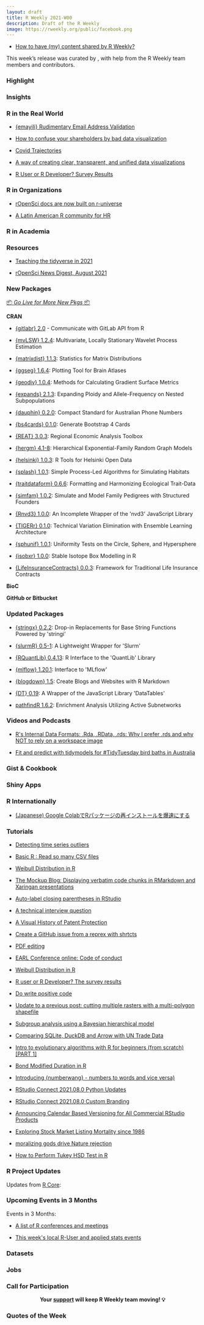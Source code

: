 ```yaml
---
layout: draft
title: R Weekly 2021-W00
description: Draft of the R Weekly
image: https://rweekly.org/public/facebook.png
---
```



+ [How to have (my) content shared by R Weekly?](https://github.com/rweekly/rweekly.org#how-to-have-my-content-shared-by-r-weekly)

This week’s release was curated by [](), with help from the R Weekly team members and contributors.



###  Highlight



### Insights


### R in the Real World

+ [{emayili} Rudimentary Email Address Validation](https://datawookie.dev/blog/2021/08/emayili-rudimentary-email-address-validation/)

+ [How to confuse your shareholders by bad data visualization](https://paulvanderlaken.com/2021/08/31/how-to-confuse-your-shareholders-by-bad-data-visualization/)


+ [Covid Trajectories](https://kieranhealy.org/blog/archives/2021/09/03/covid-trajectories/)


+ [A way of creating clear, transparent, and unified data visualizations](https://medium.com/responsibleml/a-way-of-creating-clear-transparent-and-unified-data-visualizations-f166a828c715)

+ [R User or R Developer? Survey Results](https://mirai-solutions.ch/news/2021/09/01/panel-survey-data/)

###  R in Organizations


+ [rOpenSci docs are now built on r-universe](https://ropensci.org/blog/2021/09/03/runiverse-docs/)

+ [A Latin American R community for HR](https://www.r-consortium.org/blog/2021/08/30/a-latin-american-r-community-for-hr)

###  R in Academia



###  Resources

+ [Teaching the tidyverse in 2021](https://www.tidyverse.org/blog/2021/08/teach-tidyverse-2021/)

+ [rOpenSci News Digest, August 2021](https://ropensci.org/blog/2021/08/31/ropensci-news-digest-august-2021/)


###  New Packages

<p class="added-hostname"><a href="https://rweekly.org/live" target="_blank" class="externalLink">📦 <i>Go Live for More New Pkgs</i> 📦</a></p>

**CRAN**

+ [{gitlabr} 2.0](https://rtask.thinkr.fr/gitlabr-v2-0-is-on-cran/) - Communicate with GitLab API from R

+ [{mvLSW} 1.2.4](https://cran.r-project.org/package=mvLSW): Multivariate, Locally Stationary Wavelet Process Estimation

+ [{matrixdist} 1.1.3](https://cran.r-project.org/package=matrixdist): Statistics for Matrix Distributions

+ [{ggseg} 1.6.4](https://cran.r-project.org/package=ggseg): Plotting Tool for Brain Atlases

+ [{geodiv} 1.0.4](https://cran.r-project.org/package=geodiv): Methods for Calculating Gradient Surface Metrics

+ [{expands} 2.1.3](https://cran.r-project.org/package=expands): Expanding Ploidy and Allele-Frequency on Nested Subpopulations

+ [{dauphin} 0.2.0](https://cran.r-project.org/package=dauphin): Compact Standard for Australian Phone Numbers

+ [{bs4cards} 0.1.0](https://cran.r-project.org/package=bs4cards): Generate Bootstrap 4 Cards

+ [{REAT} 3.0.3](https://cran.r-project.org/package=REAT): Regional Economic Analysis Toolbox

+ [{hergm} 4.1-8](https://cran.r-project.org/package=hergm): Hierarchical Exponential-Family Random Graph Models

+ [{helsinki} 1.0.3](https://cran.r-project.org/package=helsinki): R Tools for Helsinki Open Data

+ [{splash} 1.0.1](https://cran.r-project.org/package=splash): Simple Process-Led Algorithms for Simulating 
Habitats

+ [{traitdataform} 0.6.6](https://cran.r-project.org/package=traitdataform): Formatting and Harmonizing Ecological Trait-Data

+ [{simfam} 1.0.2](https://cran.r-project.org/package=simfam): Simulate and Model Family Pedigrees with Structured Founders

+ [{Rnvd3} 1.0.0](https://cran.r-project.org/package=Rnvd3): An Incomplete Wrapper of the 'nvd3' JavaScript Library

+ [{TIGERr} 0.1.0](https://cran.r-project.org/package=TIGERr): Technical Variation Elimination with Ensemble Learning
Architecture

+ [{sphunif} 1.0.1](https://cran.r-project.org/package=sphunif): Uniformity Tests on the Circle, Sphere, and Hypersphere

+ [{isobxr} 1.0.0](https://cran.r-project.org/package=isobxr): Stable Isotope Box Modelling in R

+ [{LifeInsuranceContracts} 0.0.3](https://cran.r-project.org/package=LifeInsuranceContracts): Framework for Traditional Life Insurance Contracts

**BioC**



**GitHub or Bitbucket**



### Updated Packages

+ [{stringx} 0.2.2](https://cran.r-project.org/package=stringx): Drop-in Replacements for Base String Functions Powered by 'stringi'

+ [{slurmR} 0.5-1](https://cran.r-project.org/package=slurmR): A Lightweight Wrapper for 'Slurm'

+ [{RQuantLib} 0.4.13](https://cran.r-project.org/package=RQuantLib): R Interface to the 'QuantLib' Library

+ [{mlflow} 1.20.1](https://cran.r-project.org/package=mlflow): Interface to 'MLflow'

+ [{blogdown} 1.5](https://cran.r-project.org/package=blogdown): Create Blogs and Websites with R Markdown

+ [{DT} 0.19](https://cran.r-project.org/package=DT): A Wrapper of the JavaScript Library 'DataTables'

+ [pathfindR 1.6.2](https://cran.r-project.org/package=pathfindR): Enrichment Analysis Utilizing Active Subnetworks


###  Videos and Podcasts


+ [R's Internal Data Formats: .Rda, .RData, .rds: Why I prefer .rds and why NOT to rely on a workspace image](https://youtu.be/1pgrLc5FFoE) 


+ [Fit and predict with tidymodels for #TidyTuesday bird baths in Australia](https://juliasilge.com/blog/bird-baths/)

### Gist & Cookbook



### Shiny Apps



### R Internationally

+ [(Japanese) Google ColabでRパッケージの再インストールを爆速にする](https://blog.atusy.net/2021/08/30/quickly-install-r-packages-on-colab/)

###  Tutorials

+ [Detecting time series outliers](https://robjhyndman.com/hyndsight/tsoutliers/)

+ [Basic R : Read so many CSV files](https://kiandlee.blogspot.com/2021/09/basic-r-read-so-many-csv-files.html)

+ [Weibull Distribution in R](https://finnstats.com/index.php/2021/09/02/plot-weibull-distribution-in-r/)

+ [The Mockup Blog: Displaying verbatim code chunks in RMarkdown and Xaringan presentations](https://themockup.blog/posts/2021-08-27-displaying-verbatim-code-chunks-in-xaringan-presentations/)

+ [Auto-label closing parentheses in RStudio](https://www.rostrum.blog/2021/08/31/add-biscuits/)

+ [A technical interview question](https://scottishsnow.wordpress.com/2021/09/03/interview-question/)

+ [A Visual History of Patent Protection](https://www.markuslang.org/blog/archives/2021/09/03/a-visual-history-of-patent-protection/)

+ [Create a GitHub issue from a reprex with shrtcts](https://www.garrickadenbuie.com/blog/shrtcts-reprex-to-issue/)


+ [PDF editing](https://scottishsnow.wordpress.com/2021/09/02/pdf-editing/)

+ [EARL Conference online: Code of conduct](https://www.mango-solutions.com/earl-conference-online-code-of-conduct/)

+ [Weibull Distribution in R](https://finnstats.com/index.php/2021/09/02/plot-weibull-distribution-in-r/)

+ [R user or R Developer? The survey results](https://mirai-solutions.ch/news/2021/09/01/panel-survey-data/)

+ [Do write positive code](https://r-critique.com/do-write-positive-code)


+ [Update to a previous post: cutting multiple rasters with a multi-polygon shapefile](https://geekcologist.wordpress.com/2021/08/31/update-to-a-previous-post-cutting-multiple-rasters-with-a-multi-polygon-shapefile/)


+ [Subgroup analysis using a Bayesian hierarchical model](https://www.rdatagen.net/post/2021-08-31-subgroup-analysis-using-a-bayesian-hierarchical-model/)

+ [Comparing SQLite, DuckDB and Arrow with UN Trade Data](https://pacha.dev/blog/2021/08/27/comparing-sqlite-duckdb-and-arrow-with-un-trade-data/)

+ [Intro to evolutionary algorithms with R for beginners (from scratch) [PART 1]](https://www.rforecology.com/post/intro-to-evolutionary-algorithms-with-r-for-beginners-from-scratch-part-1/?utm_source=feedburner&utm_medium=feed&utm_campaign=Feed%3A+rforecology+%28R+%28for+ecology%29%29)

+ [Bond Modified Duration in R](https://kiandlee.blogspot.com/2021/09/bond-modified-duration-in-r.html)

+ [Introducing {numberwang} - numbers to words and vice versa)](https://coolbutuseless.github.io/2021/08/30/introducing-numberwang-numbers-to-words-and-vice-versa/)

+ [RStudio Connect 2021.08.0 Python Updates](https://blog.rstudio.com/2021/08/30/rstudio-connect-2021-08-python-updates/)

+ [RStudio Connect 2021.08.0 Custom Branding](https://blog.rstudio.com/2021/08/30/rstudio-connect-2021-08-custom-branding/)

+ [Announcing Calendar Based Versioning for All Commercial RStudio Products](https://blog.rstudio.com/2021/08/30/calendar-versioning-for-commercial-rstudio-products/)

+ [Exploring Stock Market Listing Mortality since 1986](https://www.redwallanalytics.com/2021/08/29/exploring-stock-market-listing-mortality-since-1986/)

+ [moralizing gods drive Nature rejection](https://xianblog.wordpress.com/2021/08/29/moralizing-gods-drive-nature-rejection/)

+ [How to Perform Tukey HSD Test in R](https://finnstats.com/index.php/2021/08/28/how-to-perform-tukey-hsd-test-in-r/)

<!--<div class="post-more-begin></div><div class="post-more-end"></div>-->

###  R Project Updates

Updates from [R Core](http://developer.r-project.org/blosxom.cgi/R-devel/NEWS):


###  Upcoming Events in 3 Months

Events in 3 Months:


+ [A list of R conferences and meetings](https://jumpingrivers.github.io/meetingsR/events.html)

+ [This week's local R-User and applied stats events](https://community.rstudio.com/c/irl)


### Datasets

### Jobs




###  Call for Participation


<p class="hide-support added-hostname support-rweekly" style="text-align: center;font-weight: bold;">Your <a class="non-visited externalLink" href="https://www.patreon.com/rweekly" onclick="pas(this)">support</a> will keep R Weekly team moving! 💡</p>

###  Quotes of the Week
